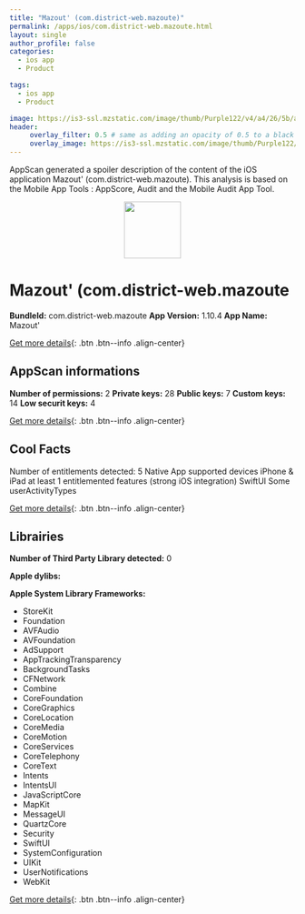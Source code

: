 ```yaml
---
title: "Mazout' (com.district-web.mazoute)"
permalink: /apps/ios/com.district-web.mazoute.html
layout: single
author_profile: false
categories: 
  - ios app 
  - Product 

tags: 
  - ios app 
  - Product 

image: https://is3-ssl.mzstatic.com/image/thumb/Purple122/v4/a4/26/5b/a4265b78-ebba-9475-83ad-088aebed204d/AppIcon-0-1x_U007emarketing-0-7-0-85-220.jpeg/512x512bb.jpg
header: 
     overlay_filter: 0.5 # same as adding an opacity of 0.5 to a black background
     overlay_image: https://is3-ssl.mzstatic.com/image/thumb/Purple122/v4/a4/26/5b/a4265b78-ebba-9475-83ad-088aebed204d/AppIcon-0-1x_U007emarketing-0-7-0-85-220.jpeg/512x512bb.jpg
---
```

AppScan generated a spoiler description of the content of the iOS application Mazout' (com.district-web.mazoute). This analysis is based on the Mobile App Tools : AppScore, Audit and the Mobile Audit App Tool.

  
  
<div style="text-align: center;"><img src="https://is3-ssl.mzstatic.com/image/thumb/Purple122/v4/a4/26/5b/a4265b78-ebba-9475-83ad-088aebed204d/AppIcon-0-1x_U007emarketing-0-7-0-85-220.jpeg/512x512bb.jpg" width="100" height="100"></div>  
  
# Mazout' (com.district-web.mazoute

**BundleId:** com.district-web.mazoute
**App Version:** 1.10.4
**App Name:** Mazout'


[Get more details](/pricing.html){: .btn .btn--info .align-center}  
  
## AppScan informations 

**Number of permissions:** 2
**Private keys:** 28
**Public keys:** 7
**Custom keys:** 14
**Low securit keys:** 4
  
[Get more details](/pricing.html){: .btn .btn--info .align-center}

## Cool Facts

Number of entitlements detected: 5
Native App
supported devices iPhone & iPad
at least 1 entitlemented features (strong iOS integration)
SwiftUI
Some userActivityTypes
  
[Get more details](/pricing.html){: .btn .btn--info .align-center}

## Librairies 
**Number of Third Party Library detected:** 0

**Apple dylibs:**


**Apple System Library Frameworks:**
- StoreKit
- Foundation
- AVFAudio
- AVFoundation
- AdSupport
- AppTrackingTransparency
- BackgroundTasks
- CFNetwork
- Combine
- CoreFoundation
- CoreGraphics
- CoreLocation
- CoreMedia
- CoreMotion
- CoreServices
- CoreTelephony
- CoreText
- Intents
- IntentsUI
- JavaScriptCore
- MapKit
- MessageUI
- QuartzCore
- Security
- SwiftUI
- SystemConfiguration
- UIKit
- UserNotifications
- WebKit


  
[Get more details](/pricing.html){: .btn .btn--info .align-center}

